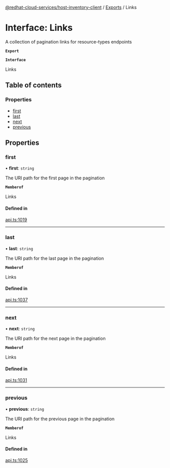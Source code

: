 [@redhat-cloud-services/host-inventory-client](../README.md) / [Exports](../modules.md) / Links

# Interface: Links

A collection of pagination links for resource-types endpoints

**`Export`**

**`Interface`**

Links

## Table of contents

### Properties

- [first](Links.md#first)
- [last](Links.md#last)
- [next](Links.md#next)
- [previous](Links.md#previous)

## Properties

### first

• **first**: `string`

The URI path for the first page in the pagination

**`Memberof`**

Links

#### Defined in

[api.ts:1019](https://github.com/RedHatInsights/javascript-clients/blob/master/packages/host-inventory/api.ts#L1019)

___

### last

• **last**: `string`

The URI path for the last page in the pagination

**`Memberof`**

Links

#### Defined in

[api.ts:1037](https://github.com/RedHatInsights/javascript-clients/blob/master/packages/host-inventory/api.ts#L1037)

___

### next

• **next**: `string`

The URI path for the next page in the pagination

**`Memberof`**

Links

#### Defined in

[api.ts:1031](https://github.com/RedHatInsights/javascript-clients/blob/master/packages/host-inventory/api.ts#L1031)

___

### previous

• **previous**: `string`

The URI path for the previous page in the pagination

**`Memberof`**

Links

#### Defined in

[api.ts:1025](https://github.com/RedHatInsights/javascript-clients/blob/master/packages/host-inventory/api.ts#L1025)
